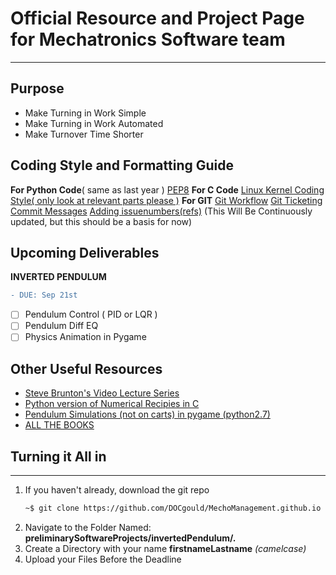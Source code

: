 # Official Resource and Project Page for Mechatronics Software team
-- -
## Purpose
* Make Turning in Work Simple
* Make Turning in Work Automated
* Make Turnover Time Shorter

## Coding Style and Formatting Guide
**For Python Code**( same as last year )
[PEP8](https://www.python.org/dev/peps/pep-0008/)
**For C Code**
[Linux Kernel Coding Style( only look at relevant parts please )](https://www.kernel.org/doc/html/v4.10/process/coding-style.html#linux-kernel-coding-style)
**For GIT**
[Git Workflow](https://guides.github.com/introduction/flow/)
[Git Ticketing](https://github.com/MichaelMure/git-bug)
[Commit Messages](https://gist.github.com/robertpainsi/b632364184e70900af4ab688decf6f53)
[Adding issuenumbers(refs)](https://guides.github.com/features/issues/)
(This Will Be Continuously updated, but this should be a basis for now)
## Upcoming Deliverables
**INVERTED PENDULUM**
```diff
- DUE: Sep 21st
```
 - [ ] Pendulum Control ( PID or LQR )
 - [ ] Pendulum Diff EQ 
 - [ ] Physics Animation in Pygame
## Other Useful Resources
 * [Steve Brunton's Video Lecture Series](https://www.youtube.com/watch?v=1_UobILf3cc)
 * [Python version of Numerical Recipies in C](http://www-personal.umich.edu/~mejn/computational-physics/)
 * [Pendulum Simulations (not on carts) in pygame (python2.7)](https://gist.github.com/cversek/98dead0521677d0b7d4d4162715704be)
 * [ALL THE BOOKS](https://libgen.is/)
## Turning it All in
-- -
1. If you haven't already, download the git repo
    ```bash
    ~$ git clone https://github.com/DOCgould/MechoManagement.github.io
    ```
2. Navigate to the Folder Named: **preliminarySoftwareProjects/invertedPendulum/.**
3. Create a Directory with your name **firstnameLastname** *(camelcase)*
4. Upload your Files Before the Deadline

